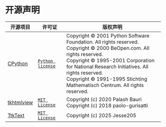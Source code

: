 <!-- Generated by scripts/generate_os_notice.py, DO NOT DIRECTLY EDIT THIS FILE. -->
<!-- markdownlint-disable -->
<!-- @formatter:off -->

# 开源声明

| 开源项目 | 许可证 | 版权声明 |
| -------- | ------ | -------- |
| [CPython](https://github.com/python/cpython) | [`Python license`](https://docs.python.org/3/license.html) | Copyright © 2001 Python Software Foundation. All rights reserved.<br />Copyright © 2000 BeOpen.com. All rights reserved.<br />Copyright © 1995-2001 Corporation for National Research Initiatives. All rights reserved.<br />Copyright © 1991-1995 Stichting Mathematisch Centrum. All rights reserved. |
| [tkhtmlview](https://github.com/bauripalash/tkhtmlview) | [`MIT License`](https://github.com/bauripalash/tkhtmlview/blob/f7ded5584773f3470a98cf078f10cafb8eca14ba/LICENSE) | Copyright (c) 2020 Palash Bauri<br />Copyright (c) 2018 paolo-gurisatti |
| [TtkText](https://github.com/Jesse205/TtkText) | [`MIT License`](https://github.com/Jesse205/TtkText/blob/v0.1.3/LICENSE) | Copyright (c) 2025 Jesse205 |
